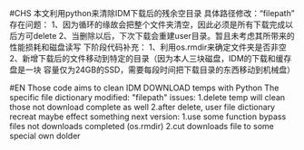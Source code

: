 #CHS
本文利用python来清除IDM下载后的残余空目录
具体路径修改：“filepath”
存在问题：
    1、因为循环的缘故会把整个文件夹清空，因此必须是所有下载完成以后方可delete
    2、当删除以后，下次下载会重建user目录。暂且未考虑其所带来的性能损耗和磁盘读写
下阶段代码补充：
    1、利用os.rmdir来确定文件夹是否非空
    2、新增下载后的文件移动到特定的目录（因为本人三块磁盘，IDM的下载和缓存盘是一块
    容量仅为24GB的SSD，需要每段时间把下载目录的东西移动到机械盘）
    
    
#EN
Those code aims to clean IDM DOWNLOAD temps with Python
The specific file dictionary modified: "filepath"
issues:
    1.delete temp will clean those not download complete as well
    2.after delete, user file dictionary recreat maybe effect something
next version:
    1.use some function bypass files not downloads completed (os.rmdir)
    2.cut downloads file to some special own dolder
